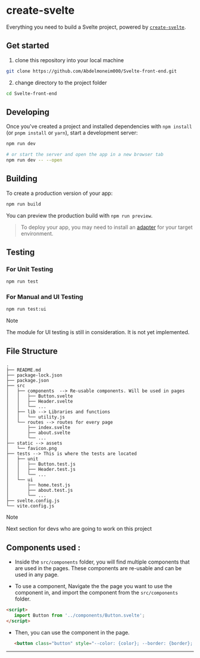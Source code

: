 # create-svelte

Everything you need to build a Svelte project, powered by [`create-svelte`](https://github.com/sveltejs/kit/tree/main/packages/create-svelte).

## Get started

1. clone this repository into your local machine

```bash
git clone https://github.com/Abdelmoneim000/Svelte-front-end.git
```

2. change directory to the project folder

```bash
cd Svelte-front-end
```

## Developing

Once you've created a project and installed dependencies with `npm install` (or `pnpm install` or `yarn`), start a development server:

```bash
npm run dev

# or start the server and open the app in a new browser tab
npm run dev -- --open
```

## Building

To create a production version of your app:

```bash
npm run build
```

You can preview the production build with `npm run preview`.

> To deploy your app, you may need to install an [adapter](https://kit.svelte.dev/docs/adapters) for your target environment.

## Testing

### For Unit Testing

```bash
npm run test
```

### For Manual and UI Testing

```bash
npm run test:ui
```

> [!NOTE]
> The module for UI testing is still in consideration. It is not yet implemented.

## File Structure

```
.
├── README.md
├── package-lock.json
├── package.json
├── src
│   ├── components  --> Re-usable components. Will be used in pages
│   │   ├── Button.svelte
│   │   ├── Header.svelte
│   │   └── ...
│   ├── lib --> Libraries and functions
│   │   └── utility.js
│   └── routes --> routes for every page
│       ├── index.svelte
│       ├── about.svelte
│       └── ...
├── static --> assets
│   └── favicon.png
├── tests --> This is where the tests are located
│   ├── unit
│   │   ├── Button.test.js
│   │   ├── Header.test.js
│   │   └── ...
│   └── ui
│       ├── home.test.js
│       ├── about.test.js
│       └── ...
├── svelte.config.js
└── vite.config.js
```

> [!NOTE]
> Next section for devs who are going to work on this project

## Components used :

 - Inside the `src/components` folder, you will find multiple components that are used in the pages. These components are re-usable and can be used in any page.

 - To use a component, Navigate the the page you want to use the component in, and import the component from the `src/components` folder.

 ```HTML
 <script>
    import Button from '../components/Button.svelte';
 </script>
 ```

 - Then, you can use the component in the page.

 ```HTML
    <button class="button" style="--color: {color}; --border: {border}; --boxShadow: {boxShadow};">{text}</button>
 ```

 ------------------------------